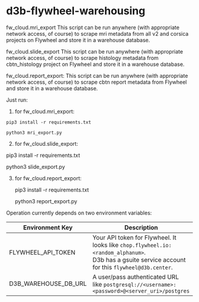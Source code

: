 # d3b-flywheel-warehousing

fw_cloud.mri_export
This script can be run anywhere (with appropriate network access, of course) to scrape mri metadata from all v2 and corsica projects on Flywheel and store it in a warehouse database.


fw_cloud.slide_export
This script can be run anywhere (with appropriate network access, of course) to scrape histology metadata from cbtn_histology project on Flywheel and store it in a warehouse database.

fw_cloud.report_export:
This script can be run anywhere (with appropriate network access, of course) to scrape cbtn report metadata from Flywheel and store it in a warehouse database.



Just run:

  1. for fw_cloud.mri_export:

    pip3 install -r requirements.txt
    
    python3 mri_export.py
 
 2. for fw_cloud.slide_export:
 
   pip3 install -r requirements.txt
   
   python3 slide_export.py
 
 3. for fw_cloud.report_export:

    pip3 install -r requirements.txt

     python3 report_export.py




Operation currently depends on two environment variables:

| Environment Key | Description |
|-----------------|-------------|
| FLYWHEEL_API_TOKEN | Your API token for Flywheel. It looks like `chop.flywheel.io:<random_alphanum>`.<br> D3b has a gsuite service account for this `flywheel@d3b.center`. |
| D3B_WAREHOUSE_DB_URL | A user/pass authenticated URL<br>like `postgresql://<username>:<password>@<server_uri>/postgres` |

